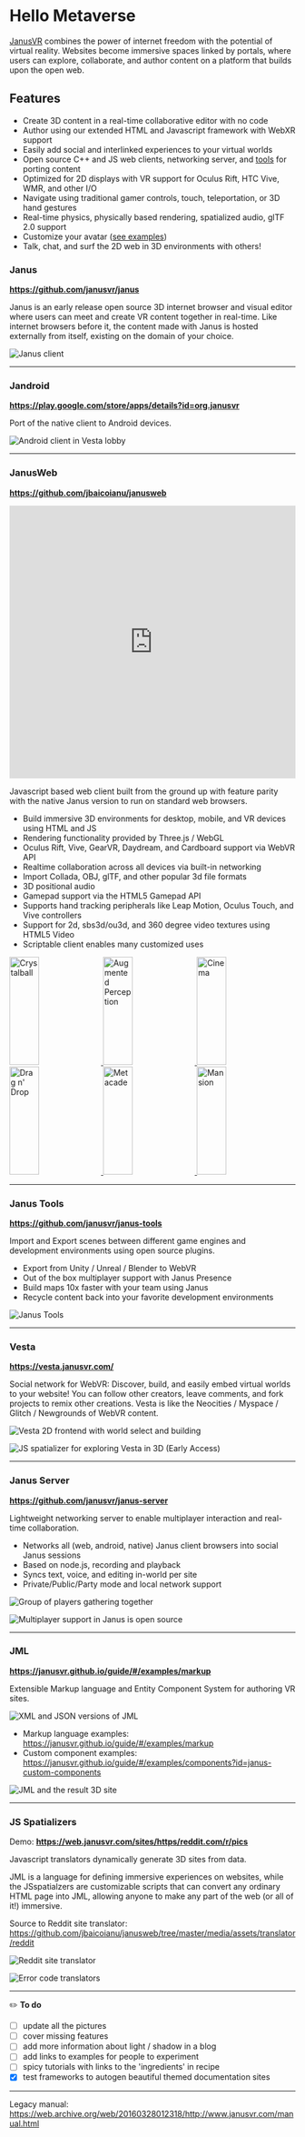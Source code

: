# Hello Metaverse

[JanusVR](https://janusvr.github.io/guide/#/home/about) combines the power of internet freedom with the potential of virtual reality. Websites become immersive spaces linked by portals, where users can explore, collaborate, and author content on a platform that builds upon the open web.


## Features

- Create 3D content in a real-time collaborative editor with no code
- Author using our extended HTML and Javascript framework with WebXR support
- Easily add social and interlinked experiences to your virtual worlds
- Open source C++ and JS web clients, networking server, and [tools](https://github.com/janusvr/janus-tools) for porting content
- Optimized for 2D displays with VR support for Oculus Rift, HTC Vive, WMR, and other I/O
- Navigate using traditional gamer controls, touch, teleportation, or 3D hand gestures
- Real-time physics, physically based rendering, spatialized audio, glTF 2.0 support
- Customize your avatar ([see examples](https://github.com/janusvr-examples/custom-avatars))
- Talk, chat, and surf the 2D web in 3D environments with others!

### Janus

**<https://github.com/janusvr/janus>**

Janus is an early release open source 3D internet browser and visual editor where users can meet and create VR content together in real-time. Like internet browsers before it, the content made with Janus is hosted externally from itself, existing on the domain of your choice. 

![Janus client](https://i.imgur.com/xVguGZb.jpg)


---

### Jandroid 

**<https://play.google.com/store/apps/details?id=org.janusvr>**

Port of the native client to Android devices.

![Android client in Vesta lobby](https://i.imgur.com/KCHf0b9.jpg)

---

### JanusWeb

**<https://github.com/jbaicoianu/janusweb>**

<iframe width="100%" height="480" src="https://www.youtube.com/embed/3d9fLI6shHg" frameborder="0" allow="accelerometer; autoplay; encrypted-media; gyroscope; picture-in-picture" allowfullscreen></iframe>

Javascript based web client built from the ground up with feature parity with the native Janus version to run on standard web browsers.

- Build immersive 3D environments for desktop, mobile, and VR devices using HTML and JS
- Rendering functionality provided by Three.js / WebGL
- Oculus Rift, Vive, GearVR, Daydream, and Cardboard support via WebVR API
- Realtime collaboration across all devices via built-in networking
- Import Collada, OBJ, glTF, and other popular 3d file formats
- 3D positional audio
- Gamepad support via the HTML5 Gamepad API
- Supports hand tracking peripherals like Leap Motion, Oculus Touch, and Vive controllers
- Support for 2d, sbs3d/ou3d, and 360 degree video textures using HTML5 Video
- Scriptable client enables many customized uses

<a href="https://i.imgur.com/mw0Um3C.gif">
  <img alt="Crystalball" target="_blank" src="https://i.imgur.com/mw0Um3C.gif" height="190" width="32%">
</a>
<a href="https://i.imgur.com/V6fqjVG.gif">
  <img alt="Augmented Perception" target="_blank" src="https://i.imgur.com/V6fqjVG.gif" height="190" width="32%">
</a>
<a href="https://i.imgur.com/i1nIXI8.gif">
  <img alt="Cinema" target="_blank" src="https://i.imgur.com/i1nIXI8.gif" height="190" width="32%">
</a>
<a href="https://i.imgur.com/FX3skXb.gif">
  <img alt="Drag n' Drop" target="_blank" src="https://i.imgur.com/FX3skXb.gif" height="190" width="32%">
</a>
<a href="https://i.imgur.com/9CqBKV5.gif">
  <img alt="Metacade" target="_blank" src="https://i.imgur.com/9CqBKV5.gif" height="190" width="32%">
</a>
<a href="https://imgur.com/pQAQ4yt.gif">
  <img alt="Mansion" target="_blank" src="https://imgur.com/pQAQ4yt.gif" height="190" width="32%">
</a>

---

### Janus Tools

**<https://github.com/janusvr/janus-tools>**

Import and Export scenes between different game engines and development environments using open source plugins. 

- Export from Unity / Unreal / Blender to WebVR
- Out of the box multiplayer support with Janus Presence
- Build maps 10x faster with your team using Janus
- Recycle content back into your favorite development environments

![Janus Tools](https://i.imgur.com/VpsamZV.jpg)

---

### Vesta 

**<https://vesta.janusvr.com/>** 

Social network for WebVR: Discover, build, and easily embed virtual worlds to your website! You can follow other creators, leave comments, and fork projects to remix other creations. Vesta is like the Neocities / Myspace / Glitch / Newgrounds of WebVR content.

![Vesta 2D frontend with world select and building](https://i.imgur.com/xVPUoEK.jpg)

![JS spatializer for exploring Vesta in 3D (Early Access)](https://i.imgur.com/sXT0CiU.jpg)

---

### Janus Server

**<https://github.com/janusvr/janus-server>**

Lightweight networking server to enable multiplayer interaction and real-time collaboration. 

- Networks all (web, android, native) Janus client browsers into social Janus sessions
- Based on node.js, recording and playback
- Syncs text, voice, and editing in-world per site
- Private/Public/Party mode and local network support

![Group of players gathering together](https://i.imgur.com/fnNmqKK.jpg)

![Multiplayer support in Janus is open source](https://i.imgur.com/6RXHCGB.jpg)

---

### JML

**<https://janusvr.github.io/guide/#/examples/markup>**

Extensible Markup language and Entity Component System for authoring VR sites. 

![XML and JSON versions of JML](https://i.imgur.com/DOgVDEa.jpg)

- Markup language examples: <https://janusvr.github.io/guide/#/examples/markup>
- Custom component examples: <https://janusvr.github.io/guide/#/examples/components?id=janus-custom-components>

![JML and the result 3D site](https://i.imgur.com/oTsRSIp.jpg)

---

### JS Spatializers

Demo: **<https://web.janusvr.com/sites/https/reddit.com/r/pics>**

Javascript translators dynamically generate 3D sites from data.

JML is a language for defining immersive experiences on websites, while the JSspatialzers are customizable scripts that can convert any ordinary HTML page into JML, allowing anyone to make any part of the web (or all of it!) immersive.

Source to Reddit site translator: <https://github.com/jbaicoianu/janusweb/tree/master/media/assets/translator/reddit>

![Reddit site translator](https://i.imgur.com/i25kRic.jpg)

![Error code translators](https://i.imgur.com/eHj1VE3.jpg)

---

:pencil2: **To do**

- [ ] update all the pictures
- [ ] cover missing features
- [ ] add more information about light / shadow in a blog
- [ ] add links to examples for people to experiment
- [ ] spicy tutorials with links to the 'ingredients' in recipe
- [x] test frameworks to autogen beautiful themed documentation sites

---

Legacy manual: <https://web.archive.org/web/20160328012318/http://www.janusvr.com/manual.html>
